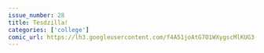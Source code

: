 ```yaml
---
issue_number: 28
title: Tesdzilla!
categories: ['college']
comic_url: https://lh3.googleusercontent.com/f4A51joAtG7O1WXygscMlKUG3-YhCCP6NuiDMI7YyDjbEN0nyhj5wr_HS3wXE6cFvAz1bl40oawAdBziCy704bUjDbAhuUeKa1WwucfZ8jRU9eMs0gTrXV2n5Ip5rDr0dIyyO3m4mA=w1200
---
```

